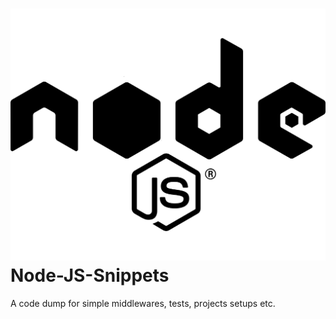 # ![Node](./icons/node.svg)Node-JS-Snippets

A code dump for simple middlewares, tests, projects setups etc.
